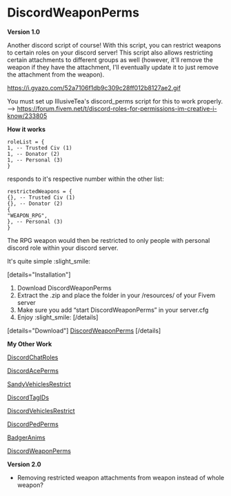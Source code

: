 # DiscordWeaponPerms

**Version 1.0** 

Another discord script of course! With this script, you can restrict weapons to certain roles on your discord server! This script also allows restricting certain attachments to different groups as well (however, it'll remove the weapon if they have the attachment, I'll eventually update it to just remove the attachment from the weapon).

https://i.gyazo.com/52a7106f1db9c309c28ff012b8127ae2.gif

You must set up IllusiveTea's discord_perms script for this to work properly. --> https://forum.fivem.net/t/discord-roles-for-permissions-im-creative-i-know/233805

**How it works**
```
roleList = {
1, -- Trusted Civ (1)
1, -- Donator (2)
1, -- Personal (3)
}
```
responds to it's respective number within the other list:
```
restrictedWeapons = {
{}, -- Trusted Civ (1)
{}, -- Donator (2)
{
"WEAPON_RPG",
}, -- Personal (3)
}
```

The RPG weapon would then be restricted to only people with personal discord role within your discord server. 

It's quite simple :slight_smile:

 
[details="Installation"]
1. Download DiscordWeaponPerms
2. Extract the .zip and place the folder in your /resources/ of your Fivem server
3. Make sure you add “start DiscordWeaponPerms” in your server.cfg
4. Enjoy :slight_smile:
[/details]


[details="Download"]
[DiscordWeaponPerms](https://github.com/TheWolfBadger/DiscordWeaponPerms)
[/details]



**My Other Work**

[DiscordChatRoles](https://forum.fivem.net/t/discordchatroles-release/566338)

[DiscordAcePerms](https://forum.fivem.net/t/discordaceperms-release/573044)

[SandyVehiclesRestrict](https://forum.fivem.net/t/release-sandy-vehicles-restrict/564929)

[DiscordTagIDs](https://forum.fivem.net/t/discordtagids-i-know-i-know-i-only-make-discord-based-scripts/582513)

[DiscordVehiclesRestrict](https://forum.fivem.net/t/discordvehiclesrestrict/599594)

[DiscordPedPerms](https://forum.fivem.net/t/release-discordpedperms/642866)

[BadgerAnims](https://forum.fivem.net/t/release-badgeranims/650517)

[DiscordWeaponPerms](https://forum.fivem.net/t/release-discordweaponperms/664774)

**Version 2.0**
- Removing restricted weapon attachments from weapon instead of whole weapon?
